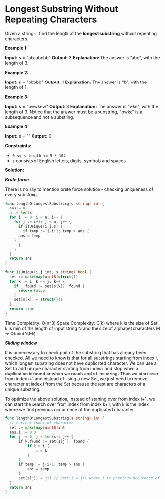 # Longest Substring Without Repeating Characters


Given a string  `s`, find the length of the  **longest substring**  without repeating characters.

**Example 1:**

**Input:** s = "abcabcbb"
**Output:** 3
**Explanation:** The answer is "abc", with the length of 3.

**Example 2:**

**Input:** s = "bbbbb"
**Output:** 1
**Explanation:** The answer is "b", with the length of 1.

**Example 3:**

**Input:** s = "pwwkew"
**Output:** 3
**Explanation:** The answer is "wke", with the length of 3.
Notice that the answer must be a substring, "pwke" is a subsequence and not a substring.

**Example 4:**

**Input:** s = ""
**Output:** 0

**Constraints:**

-   `0 <= s.length <= 5 * 104`
-   `s`  consists of English letters, digits, symbols and spaces.

**Solution:**

***Brute force***

There is no shy to mention brute force solution - checking uniqueness of every substring. 
```go
func lengthOfLongestSubstring(s string) int {
  ans:= 0
  n := len(s)
  for i := 0; i < n; i++ {
    for j := i+1; j < n; j++ {
      if isUnique(i,j,s) {
        if temp := j-i+1; temp > ans {
	  ans = temp
	}
      }
    }
  }
  return ans
}

func isUnique(i,j int, s string) bool {
  set := make(map[uint8]struct{})
  for k := i; k <= j; k++ {
    if _,found := set[s[k]]; found {
      return false
    }
    set[s[k]] = struct{}{}
  }
  return true
}
```

Time Complexity: O(n^3) 
Space Complexity: O(k) where k is the size of Set. k is min of the length of input string N and the size of alphabet characters M -> O(min(N,M))

***Sliding window***

It is unnecessary to check part of the substring that has already been checked. All we need to know is that for all substrings starting from index i, which longest substring does not have duplicated character. We can use a Set to add unique character starting from index i and stop when a duplication is found or when we reach end of the string. Then we start over from index i+1 and instead of using a new Set, we just need to remove character at index i from the Set because the rest are characters of a unique substring.

To optimize the above solution, instead of starting over from index i+1, we can start the search over from index from index k+1, with k is the index where we find previous occurrence of the duplicated character

```go
func lengthOfLongestSubstring(s string) int {
  // current index of character
  set := make(map[uint8]int)
  ans,i := 0,0
  for j := 0; j < len(s); j++ {
      if k,found := set[s[j]]; found {
          if k > i {
              i = k
          }
      }
      if temp := j-i+1; temp > ans {
          ans = temp
      }
      set[s[j]] = j+1 // next i = j+1 where j is previous occurence of the character
  }
  return ans
}
```
